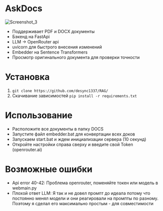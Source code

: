 # AskDocs
  
  ![Screenshot_3](https://github.com/user-attachments/assets/2ef10fb7-cda2-4e1f-8fb3-e734964b738e)

- Поддерживает PDF и DOCX документы
- Бэкенд на FastApi
- LLM -> OpenRouter api
- uvicorn для быстрого внесения изменений
- Embedder на Sentence Transformers
- Просмотр оригинального документа для проверки точности

# Установка

1. ``` git clone https://github.com/desync1337/RAG/ ```
2. Cкачивание зависимостей ``` pip install -r requirements.txt ``` 

# Использование 

- Расположите все документы в папку DOCS
- Запустите файл embedder.bat для конвертации всех доков
- Запускаем start.bat и ждем инициализации сервера (10 секунд) 
- Откройте настройки справа сверху и введите свой Token (openrouter.ai)

# Возможные ошибки 

- Api error 40-42: Проблема openrouter, поменяйте токен или модель в webmain.py
- Плохой ответ LLM: Я так и не довел промпт до идеала потому что постоянно менял модели и они реагировали на промпты по разному. Поэтому я сделал его максимально простым - для совместимости 




